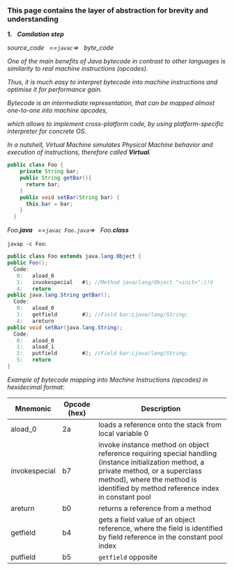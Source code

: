### This page contains the layer of abstraction for brevity and understanding

**1.** &nbsp; ***Comilation step***

_source_code &nbsp; ==`javac`=> &nbsp; byte_code_

_One of the main benefits of Java bytecode in contrast to other languages is similarity to real machine instructions (opcodes)._

_Thus, it is much easy to interpret bytecode into machine instructions and optimise it for performance gain._

_Bytecode is an intermediate representation, that can be mapped almost one-to-one into machine opcodes,_

_which allows to implement cross-platform code, by using platform-specific interpreter for concrete OS._

_In a nutshell, Virtual Machine simulates Physical Machine behavior and execution of instructions, therefore called ***Virtual***._

```java
public class Foo {
    private String bar;
    public String getBar(){ 
      return bar; 
    }
    public void setBar(String bar) {
      this.bar = bar;
    }
  }
```
_Foo.**java** &nbsp; ==`javac Foo.java`=> &nbsp; Foo.**class**_

`javap -c Foo`:
```java
public class Foo extends java.lang.Object {
public Foo();
  Code:
   0:   aload_0
   1:   invokespecial   #1; //Method java/lang/Object."<init>":()V
   4:   return
public java.lang.String getBar();
  Code:
   0:   aload_0
   1:   getfield        #2; //Field bar:Ljava/lang/String;
   4:   areturn
public void setBar(java.lang.String);
  Code:
   0:   aload_0
   1:   aload_1
   2:   putfield        #2; //Field bar:Ljava/lang/String;
   5:   return
}
```
_Example of bytecode mapping into Machine Instructions (opcodes) in hexidecimal format:_

| Mnemonic        | Opcode (hex) | Description |
| ------------- |-------------|------|
| aload_0      | 2a | loads a reference onto the stack from local variable 0 |
| invokespecial      | b7      |   invoke instance method on object reference requiring special handling (instance initialization method, a private method, or a superclass method), where the method is identified by method reference index in constant pool |
| areturn | b0      |    returns a reference from a method |
| getfield | b4      |    gets a field value of an object reference, where the field is identified by field reference in the constant pool index |
| putfield | b5      |    `getfield` opposite  |


